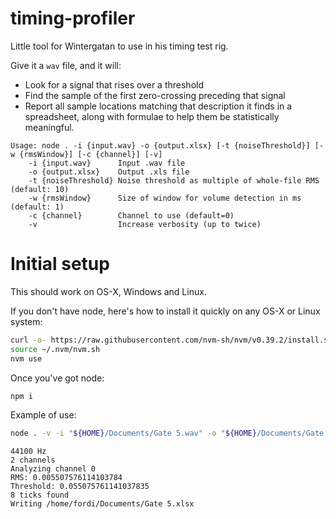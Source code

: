 # timing-profiler

Little tool for Wintergatan to use in his timing test rig.

Give it a `wav` file, and it will:

* Look for a signal that rises over a threshold
* Find the sample of the first zero-crossing preceding that signal
* Report all sample locations matching that description it finds in a spreadsheet,
  along with formulae to help them be statistically meaningful.

```
Usage: node . -i {input.wav} -o {output.xlsx} [-t {noiseThreshold}] [-w {rmsWindow}] [-c {channel}] [-v]
    -i {input.wav}      Input .wav file
    -o {output.xlsx}    Output .xls file
    -t {noiseThreshold} Noise threshold as multiple of whole-file RMS (default: 10)
    -w {rmsWindow}      Size of window for volume detection in ms (default: 1)
    -c {channel}        Channel to use (default=0)
    -v                  Increase verbosity (up to twice)
```

# Initial setup

This should work on OS-X, Windows and Linux.

If you don't have node, here's how to install it quickly on any OS-X or Linux system:

```bash
curl -o- https://raw.githubusercontent.com/nvm-sh/nvm/v0.39.2/install.sh | bash
source ~/.nvm/nvm.sh
nvm use
```

Once you've got node:

```bash
npm i
```

Example of use:

```bash
node . -v -i "${HOME}/Documents/Gate 5.wav" -o "${HOME}/Documents/Gate 5.xlsx"
```

```
44100 Hz
2 channels
Analyzing channel 0
RMS: 0.005507576114103784
Threshold: 0.055075761141037835
8 ticks found
Writing /home/fordi/Documents/Gate 5.xlsx
```
